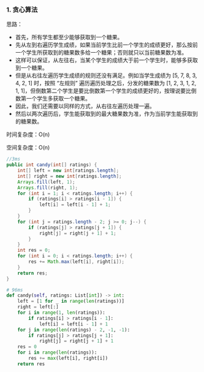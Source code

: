 ### 1. 贪心算法

思路：

* 首先，所有学生都至少能够获取到一个糖果。
* 先从左到右遍历学生成绩，如果当前学生比前一个学生的成绩更好，那么按前一个学生所获取到的糖果数多给一个糖果；否则就只以当前糖果数为准。
* 这样可以保证，从左往右，当某个学生的成绩大于前一个学生时，能够多获取到一个糖果。
* 但是从右往左遍历学生成绩的规则还没有满足。例如当学生成绩为 [5, 7, 8, 3, 4, 2, 1] 时，按照 “左规则” 遍历遍历处理之后，分发的糖果数为 [1, 2, 3, 1, 2, 1, 1]，但倒数第二个学生是要比倒数第一个学生的成绩更好的，按理说要比倒数第一个学生多获取一个糖果。
* 因此，我们还需要以同样的方式，从右往左遍历处理一遍。
* 然后以两次遍历后，学生能获取到的最大糖果数为准，作为当前学生能获取到的糖果数。

时间复杂度：O(n)

空间复杂度：O(n)

```JAVA
//3ms
public int candy(int[] ratings) {
    int[] left = new int[ratings.length];
    int[] right = new int[ratings.length];
    Arrays.fill(left, 1);
    Arrays.fill(right, 1);
    for (int i = 1; i < ratings.length; i++) {
        if (ratings[i] > ratings[i - 1]) {
            left[i] = left[i - 1] + 1;
        }
    }
    for (int j = ratings.length - 2; j >= 0; j--) {
        if (ratings[j] > ratings[j + 1]) {
            right[j] = right[j + 1] + 1;
        }
    }
    int res = 0;
    for (int i = 0; i < ratings.length; i++) {
        res += Math.max(left[i], right[i]);  
    }
    return res;
}

```

```python
# 96ms
def candy(self, ratings: List[int]) -> int:
    left = [1 for _ in range(len(ratings))]
    right = left[:]
    for i in range(1, len(ratings)):
        if ratings[i] > ratings[i - 1]:
            left[i] = left[i - 1] + 1
    for j in range(len(ratings) - 2, -1, -1):
        if ratings[j] > ratings[j + 1]:
            right[j] = right[j + 1] + 1
    res = 0
    for i in range(len(ratings)):
        res += max(left[i], right[i])
    return res
```



